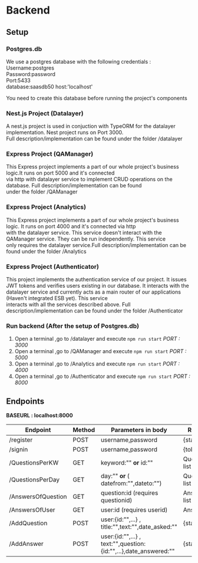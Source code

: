 # Backend
## Setup
### Postgres.db  
We use a postgres database with the following credentials :  
  Username:postgres     
  Password:password  
  Port:5433  
  database:saasdb50
  host:'localhost'    
 
 You need to create this database before running the project's components  
 
 ### Nest.js Project (Datalayer)
 A nest.js project is used in conjuction with TypeORM for the datalayer implementation. Nest project runs on Port 3000.  
 Full description/implementation can be found under the folder /datalayer
 
 ### Express Project (QAManager)
 This Express project implements a part of our whole project's business logic.It runs on port 5000 and it's connected   
 via http with datalayer service to implement CRUD operations on the database. Full description/implementation can be found  
 under the folder /QAManager
 
 ### Express Project (Analytics)
 This Express project implements a part of our whole project's business logic. It runs on port 4000 and it's connected via http  
 with the datalayer service. This service doesn't interact with the QAManager service. They can be run independently. This service  
 only requires the datalayer service.Full description/implementation can be found  under the folder /Analytics
 
 ### Express Project (Authenticator)
 This project implements the authentication service of our project. It issues JWT tokens and verifies users existing in our database.
 It interacts with the datalayer service and currently acts as a main router of our applications (Haven't integrated ESB yet). This service  
 interacts with all the services described above. Full description/implementation can be found under the folder /Authenticator
 
### Run backend (After the setup of Postgres.db)
1. Open a terminal ,go to /datalayer and execute ```npm run start```  *PORT : 3000*
2. Open a terminal ,go to /QAManager and execute ```npm run start```  *PORT : 5000*
3. Open a terminal ,go to /Analytics and execute ```npm run start``` *PORT : 4000*
4. Open a terminal ,go to /Authenticator and execute ```npm run start``` *PORT : 8000*


## Endpoints
**BASEURL : localhost:8000**  

|Endpoint|Method|Parameters in body|Returns|
|-|-|-|-|
|/register|POST|username,password|{status:OK}|
|/signin|POST|username,password|{token:*jwt*}|
|/QuestionsPerKW|GET|keyword:"" **or** id:""|Questions list|
|/QuestionsPerDay|GET|day:"" **or** ( datefrom:"",dateto:"")|Questions list|
|/AnswersOfQuestion|GET| question:id (requires questionid)|Answers list|
|/AnswersOfUser|GET|user:id (requires userid)|Answer list|
|/AddQuestion|POST|user:{id:"",...} , title:"",text:"",date_asked:""|{status:OK}|
|/AddAnswer|POST|user:{id:"",...} , text:"",question:{id:"",...},date_answered:""|{status:OK}|



 
